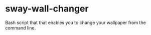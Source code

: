 # sway-wall-changer
Bash script that that enables you to change your wallpaper from the command line.
